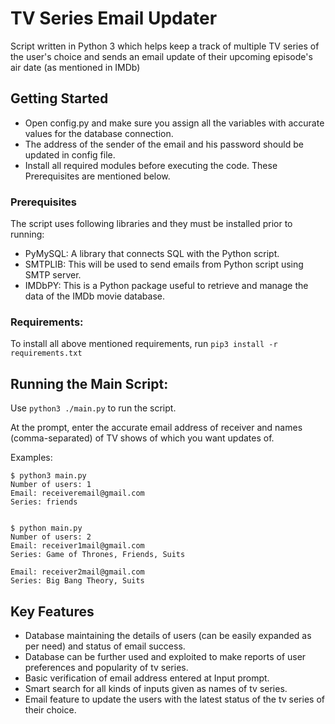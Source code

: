 # TV Series Email Updater

Script written in Python 3 which helps keep a track of multiple TV series of the user's choice and sends an email update of their upcoming episode's air date (as mentioned in IMDb)

## Getting Started

* Open config.py and make sure you assign all the variables with accurate values for the database connection.
* The address of the sender of the email and his password should be updated in config file.
* Install all required modules before executing the code. These Prerequisites are mentioned below.

### Prerequisites

The script uses following libraries and they must be installed prior to running:

* PyMySQL: A library that connects SQL with the Python script.
* SMTPLIB: This will be used to send emails from Python script using SMTP server.
* IMDbPY: This is a Python package useful to retrieve and manage the data of the IMDb movie database.

### Requirements:
To install all above mentioned requirements, run
 ```pip3 install -r requirements.txt```

## Running the Main Script:

Use ```python3 ./main.py``` to run the script.

At the prompt, enter the accurate email address of receiver and names (comma-separated) of TV shows of which you want updates of.

Examples:
```
$ python3 main.py
Number of users: 1
Email: receiveremail@gmail.com
Series: friends


$ python main.py
Number of users: 2
Email: receiver1mail@gmail.com
Series: Game of Thrones, Friends, Suits

Email: receiver2mail@gmail.com
Series: Big Bang Theory, Suits

```

## Key Features
  * Database maintaining the details of users (can be easily expanded as per need) and status of email success.
  * Database can be further used and exploited to make reports of user preferences and popularity of tv series.
  * Basic verification of email address entered at Input prompt.
  * Smart search for all kinds of inputs given as names of tv series.
  * Email feature to update the users with the latest status of the tv series of their choice.
